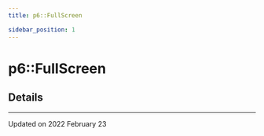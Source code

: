 ```yaml
---
title: p6::FullScreen

sidebar_position: 1
---
```


# p6::FullScreen





## Details
-------------------------------

Updated on 2022 February 23